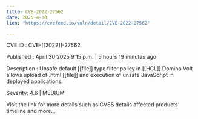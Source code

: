```yaml
---
title: CVE-2022-27562
date: 2025-4-30
lien: "https://cvefeed.io/vuln/detail/CVE-2022-27562"

---
```


CVE ID : CVE-[[2022]]-27562

Published :  April 30
2025
9:15 p.m. | 5 hours
19 minutes ago

Description : Unsafe default  [[file]] type filter policy in  [[HCL]] Domino Volt allows upload of .html  [[file]] and execution of unsafe JavaScript in deployed applications.

Severity: 4.6 | MEDIUM

Visit the link for more details
such as CVSS details
affected products
timeline
and more...
